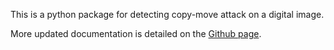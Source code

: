 This is a python package for detecting copy-move attack on a digital image.

More updated documentation is detailed on the [Github page](https://github.com/rahmatnazali/pimage).
